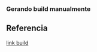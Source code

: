 ### Gerando build manualmente
## Referencia
<a href="https://tableless.com.br/react-native-build-release-android/"> link build </a>
